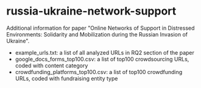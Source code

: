 # russia-ukraine-network-support

Additional information for paper "Online Networks of Support in Distressed Environments: Solidarity and Mobilization during the Russian Invasion of Ukraine".

* example_urls.txt: a list of all analyzed URLs in RQ2 section of the paper
* google_docs_forms_top100.csv: a list of top100 crowdsourcing URLs, coded with content category
* crowdfunding_platforms_top100.csv: a list of top100 crowdfunding URLs, coded with fundraising entity type
